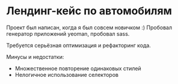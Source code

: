 # Лендинг-кейс по автомобилям

Проект был написан, когда я был совсем новичком :) Пробовал генератор приложений yeoman, пробовал sass.

Требуется серьёзная оптимизация и рефакторинг кода.

Минусы и недостатки:
- Множественное повторение одинаковых стилей
- Нелогичное использование селекторов
